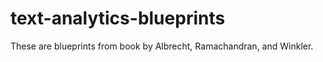 # text-analytics-blueprints
These are blueprints from book by Albrecht, Ramachandran, and Winkler. 
